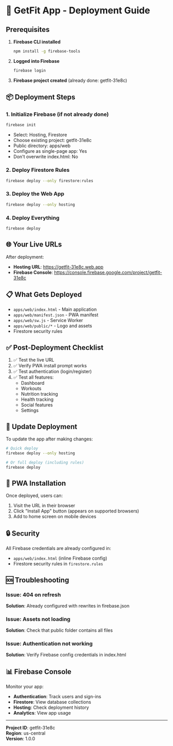 # 🚀 GetFit App - Deployment Guide

## Prerequisites

1. **Firebase CLI installed**
   ```bash
   npm install -g firebase-tools
   ```

2. **Logged into Firebase**
   ```bash
   firebase login
   ```

3. **Firebase project created** (already done: getfit-31e8c)

## 📦 Deployment Steps

### 1. Initialize Firebase (if not already done)
```bash
firebase init
```
- Select: Hosting, Firestore
- Choose existing project: getfit-31e8c
- Public directory: apps/web
- Configure as single-page app: Yes
- Don't overwrite index.html: No

### 2. Deploy Firestore Rules
```bash
firebase deploy --only firestore:rules
```

### 3. Deploy the Web App
```bash
firebase deploy --only hosting
```

### 4. Deploy Everything
```bash
firebase deploy
```

## 🌐 Your Live URLs

After deployment:
- **Hosting URL**: https://getfit-31e8c.web.app
- **Firebase Console**: https://console.firebase.google.com/project/getfit-31e8c

## 📋 What Gets Deployed

- `apps/web/index.html` - Main application
- `apps/web/manifest.json` - PWA manifest
- `apps/web/sw.js` - Service Worker
- `apps/web/public/*` - Logo and assets
- Firestore security rules

## ✅ Post-Deployment Checklist

1. ✅ Test the live URL
2. ✅ Verify PWA install prompt works
3. ✅ Test authentication (login/register)
4. ✅ Test all features:
   - Dashboard
   - Workouts
   - Nutrition tracking
   - Health tracking
   - Social features
   - Settings

## 🔧 Update Deployment

To update the app after making changes:

```bash
# Quick deploy
firebase deploy --only hosting

# Or full deploy (including rules)
firebase deploy
```

## 📱 PWA Installation

Once deployed, users can:
1. Visit the URL in their browser
2. Click "Install App" button (appears on supported browsers)
3. Add to home screen on mobile devices

## 🔒 Security

All Firebase credentials are already configured in:
- `apps/web/index.html` (inline Firebase config)
- Firestore security rules in `firestore.rules`

## 🆘 Troubleshooting

### Issue: 404 on refresh
**Solution**: Already configured with rewrites in firebase.json

### Issue: Assets not loading
**Solution**: Check that public folder contains all files

### Issue: Authentication not working
**Solution**: Verify Firebase config credentials in index.html

## 📊 Firebase Console

Monitor your app:
- **Authentication**: Track users and sign-ins
- **Firestore**: View database collections
- **Hosting**: Check deployment history
- **Analytics**: View app usage

---

**Project ID**: getfit-31e8c  
**Region**: us-central  
**Version**: 1.0.0

